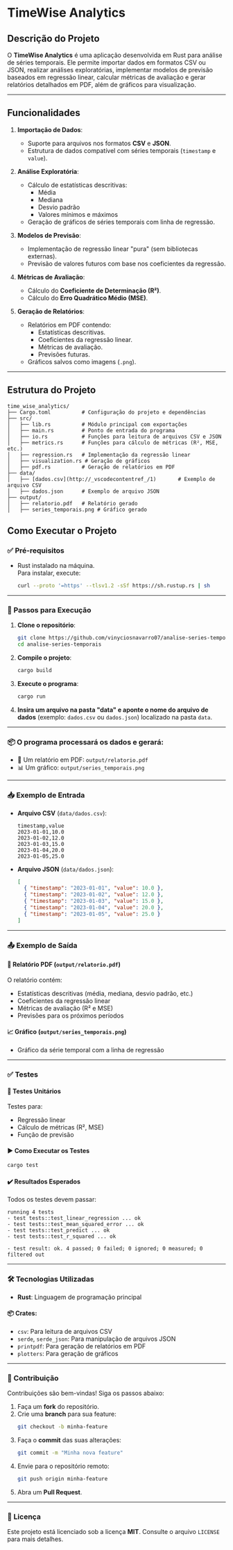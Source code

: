 # **TimeWise Analytics**

## **Descrição do Projeto**
O **TimeWise Analytics** é uma aplicação desenvolvida em Rust para análise de séries temporais. Ele permite importar dados em formatos CSV ou JSON, realizar análises exploratórias, implementar modelos de previsão baseados em regressão linear, calcular métricas de avaliação e gerar relatórios detalhados em PDF, além de gráficos para visualização.

---

## **Funcionalidades**
1. **Importação de Dados**:
   - Suporte para arquivos nos formatos **CSV** e **JSON**.
   - Estrutura de dados compatível com séries temporais (`timestamp` e `value`).

2. **Análise Exploratória**:
   - Cálculo de estatísticas descritivas:
     - Média
     - Mediana
     - Desvio padrão
     - Valores mínimos e máximos
   - Geração de gráficos de séries temporais com linha de regressão.

3. **Modelos de Previsão**:
   - Implementação de regressão linear "pura" (sem bibliotecas externas).
   - Previsão de valores futuros com base nos coeficientes da regressão.

4. **Métricas de Avaliação**:
   - Cálculo do **Coeficiente de Determinação (R²)**.
   - Cálculo do **Erro Quadrático Médio (MSE)**.

5. **Geração de Relatórios**:
   - Relatórios em PDF contendo:
     - Estatísticas descritivas.
     - Coeficientes da regressão linear.
     - Métricas de avaliação.
     - Previsões futuras.
   - Gráficos salvos como imagens (`.png`).

---

## **Estrutura do Projeto**
```plaintext
time_wise_analytics/
├── Cargo.toml          # Configuração do projeto e dependências
├── src/
│   ├── lib.rs          # Módulo principal com exportações
│   ├── main.rs         # Ponto de entrada do programa
│   ├── io.rs           # Funções para leitura de arquivos CSV e JSON
│   ├── metrics.rs      # Funções para cálculo de métricas (R², MSE, etc.)
│   ├── regression.rs   # Implementação da regressão linear
│   ├── visualization.rs # Geração de gráficos
│   ├── pdf.rs          # Geração de relatórios em PDF
├── data/
│   ├── [dados.csv](http://_vscodecontentref_/1)       # Exemplo de arquivo CSV
│   ├── dados.json      # Exemplo de arquivo JSON
├── output/
│   ├── relatorio.pdf   # Relatório gerado
│   ├── series_temporais.png # Gráfico gerado
````

## **Como Executar o Projeto**

### ✅ Pré-requisitos
- Rust instalado na máquina.  
  Para instalar, execute:
  ```bash
  curl --proto '=https' --tlsv1.2 -sSf https://sh.rustup.rs | sh
  ```

---

### 🚀 Passos para Execução

1. **Clone o repositório**:
   ```bash
   git clone https://github.com/vinyciosnavarro07/analise-series-temporais.git
   cd analise-series-temporais
   ```

2. **Compile o projeto**:
   ```bash
   cargo build
   ```

3. **Execute o programa**:
   ```bash
   cargo run
   ```

4. **Insira um arquivo na pasta "data" e aponte o nome do arquivo de dados** (exemplo: `dados.csv` ou `dados.json`) localizado na pasta `data`.

---

### 📦 O programa processará os dados e gerará:

- 📄 Um relatório em PDF: `output/relatorio.pdf`
- 📊 Um gráfico: `output/series_temporais.png`

---

### 📥 Exemplo de Entrada

- **Arquivo CSV** (`data/dados.csv`):
  ```csv
  timestamp,value
  2023-01-01,10.0
  2023-01-02,12.0
  2023-01-03,15.0
  2023-01-04,20.0
  2023-01-05,25.0
  ```

- **Arquivo JSON** (`data/dados.json`):
  ```json
  [
    { "timestamp": "2023-01-01", "value": 10.0 },
    { "timestamp": "2023-01-02", "value": 12.0 },
    { "timestamp": "2023-01-03", "value": 15.0 },
    { "timestamp": "2023-01-04", "value": 20.0 },
    { "timestamp": "2023-01-05", "value": 25.0 }
  ]
  ```

---

### 📤 Exemplo de Saída

#### 📄 Relatório PDF (`output/relatorio.pdf`)
O relatório contém:
- Estatísticas descritivas (média, mediana, desvio padrão, etc.)
- Coeficientes da regressão linear
- Métricas de avaliação (R² e MSE)
- Previsões para os próximos períodos

#### 📈 Gráfico (`output/series_temporais.png`)
- Gráfico da série temporal com a linha de regressão

---

### ✅ Testes

#### 🔬 Testes Unitários

Testes para:
- Regressão linear
- Cálculo de métricas (R², MSE)
- Função de previsão

#### ▶️ Como Executar os Testes

```bash
cargo test
```

#### ✔️ Resultados Esperados

Todos os testes devem passar:
````
running 4 tests
- test tests::test_linear_regression ... ok
- test tests::test_mean_squared_error ... ok
- test tests::test_predict ... ok
- test tests::test_r_squared ... ok

- test result: ok. 4 passed; 0 failed; 0 ignored; 0 measured; 0 filtered out
````
---

### 🛠️ Tecnologias Utilizadas

- **Rust**: Linguagem de programação principal

#### 📦 Crates:
- `csv`: Para leitura de arquivos CSV
- `serde`, `serde_json`: Para manipulação de arquivos JSON
- `printpdf`: Para geração de relatórios em PDF
- `plotters`: Para geração de gráficos

---

### 🤝 Contribuição

Contribuições são bem-vindas! Siga os passos abaixo:

1. Faça um **fork** do repositório.
2. Crie uma **branch** para sua feature:
   ```bash
   git checkout -b minha-feature
   ```
3. Faça o **commit** das suas alterações:
   ```bash
   git commit -m "Minha nova feature"
   ```
4. Envie para o repositório remoto:
   ```bash
   git push origin minha-feature
   ```
5. Abra um **Pull Request**.

---

### 📄 Licença

Este projeto está licenciado sob a licença **MIT**. Consulte o arquivo `LICENSE` para mais detalhes.
